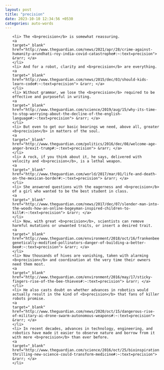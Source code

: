 ```yaml
---
layout: post
title: "precision"
date: 2023-10-10 12:34:56 +0530
categories: auto-words
---
```

<ol>

    <li> The <b>precision</b> is somewhat reassuring.
    <a 
    target="_blank" 
    href="http://www.theguardian.com/news/2021/apr/28/crime-against-humanity-arundhati-roy-india-covid-catastrophe#:~:text=precision"> &rarr; </a>
    </li>
    <li> And for a robot, clarity and <b>precision</b> are everything.
    <a 
    target="_blank" 
    href="http://www.theguardian.com/news/2015/dec/03/should-kids-learn-code#:~:text=precision"> &rarr; </a>
    </li>
    <li> Without grammar, we lose the <b>precision</b> required to be effective and purposeful in writing.
    <a 
    target="_blank" 
    href="http://www.theguardian.com/science/2019/aug/15/why-its-time-to-stop-worrying-about-the-decline-of-the-english-language#:~:text=precision"> &rarr; </a>
    </li>
    <li> But even to get our basic bearings we need, above all, greater <b>precision</b> in matters of the soul.
    <a 
    target="_blank" 
    href="http://www.theguardian.com/politics/2016/dec/08/welcome-age-anger-brexit-trump#:~:text=precision"> &rarr; </a>
    </li>
    <li> A rock, if you think about it, he says, delivered with velocity and <b>precision</b>, is a lethal weapon.
    <a 
    target="_blank" 
    href="http://www.theguardian.com/world/2017/mar/01/life-and-death-on-the-mexican-border#:~:text=precision"> &rarr; </a>
    </li>
    <li> She answered questions with the eagerness and <b>precision</b> of a girl who wanted to be the best student in class.
    <a 
    target="_blank" 
    href="http://www.theguardian.com/news/2017/dec/07/slender-man-into-the-woods-how-an-online-bogeyman-inspired-children-to-kill#:~:text=precision"> &rarr; </a>
    </li>
    <li> Now, with great <b>precision</b>, scientists can remove harmful mutations or unwanted traits, or insert a desired trait.
    <a 
    target="_blank" 
    href="http://www.theguardian.com/environment/2018/oct/16/frankenbees-genetically-modified-pollinators-danger-of-building-a-better-bee#:~:text=precision"> &rarr; </a>
    </li>
    <li> Now thousands of hives are vanishing, taken with alarming <b>precision</b> and coordination at the very time their owners need them most.
    <a 
    target="_blank" 
    href="http://www.theguardian.com/environment/2016/may/17/sticky-fingers-rise-of-the-bee-thieves#:~:text=precision"> &rarr; </a>
    </li>
    <li> He also casts doubt on whether advances in robotics would actually result in the kind of <b>precision</b> that fans of killer robots promise.
    <a 
    target="_blank" 
    href="http://www.theguardian.com/news/2020/oct/15/dangerous-rise-of-military-ai-drone-swarm-autonomous-weapons#:~:text=precision"> &rarr; </a>
    </li>
    <li> In recent decades, advances in technology, engineering, and robotics have made it easier to observe nature and borrow from it with more <b>precision</b> than ever before.
    <a 
    target="_blank" 
    href="http://www.theguardian.com/science/2016/oct/25/bioinspiration-thrilling-new-science-could-transform-medicine#:~:text=precision"> &rarr; </a>
    </li>